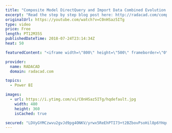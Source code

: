 ```yaml
---
title: "Composite Model DirectQuery and Import Data Combined Evolution Begins in Power BI"
excerpt: "Read the step by step blog post here: http://radacad.com/composite-model-directquery-and-import-data-combined-evolution-begins-in-power-bi"
originalUrl: https://youtube.com/watch?v=C0nHSaz5ITg
type: video
price: Free
length: PT12M35S
publishedDateTime: 2018-07-24T23:14:34Z
heat: 50

featuredContent: "<iframe width=\"800\" height=\"500\" frameborder=\"0\" src=\"https://www.youtube.com/embed/C0nHSaz5ITg\" allow=\"accelerometer; autoplay; encrypted-media; gyroscope; picture-in-picture\" allowfullscreen></iframe>"

provider:
  name: RADACAD
  domain: radacad.com

topics:
  - Power BI

images:
  - url: https://i.ytimg.com/vi/C0nHSaz5ITg/hqdefault.jpg
    width: 480
    height: 360
    isCached: true

secured: "LDVyGYMCzwvu2gvJd9pg4ONKV/yrwx5ReEhPTI73+t2BZbovPsoHil8p6YHquNssk9iV9XGoAbhINBloKIGfMJj8nyy5HMJbI1+VE4qjtC4b5Ht1Y20o9ktCZBUx4O6efLawcYgenviKg2rO/NCMdCdJnQTRvc8XEm7C9vq3SREaCSKjJw31/BpDCd4oLR5GNgblCQEPxogvfRNr6R0W9p6BZOdUcfUoXojn0aQJoz/XOZUpQG0Vg3D+OmEcaEKDlTrSNp4BQpdXgT2Kkn1IqXoCZM71xo+iq5ET9tzs5Pk0al4wEUavM+8+vtSDQW4kE5xhT7RyXgplNblLISozEwI8QgRDgetOa3AXVIrVDGhY630eTW07h4jBVrw6wfBcNgzlmkE/Uhmgym/tnJQkOwZV/JRQuphy6cL5hYCInQI=;/2p57mfQSKpB628T+DlsHw=="
---
```


